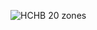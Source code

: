 

![HCHB 20 zones](https://user-images.githubusercontent.com/19967037/131927730-43263cfa-563c-473a-8fb1-20bcd2b5439a.png)
